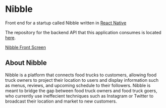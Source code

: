# Nibble
Front end for a startup called Nibble written in [React Native](https://github.com/facebook/react-native)

The repository for the backend API that this application consumes is located [here](https://github.com/cchyung/nibble-backend).

[Nibble Front Screen](/media/front-screen.png)

## About Nibble
Nibble is a platform that connects food trucks to customers, allowing food truck owners to project their location to users and display information such as menus, reviews, and upcoming schedule to their followers. Nibble is meant to bridge the gap between food truck owners and food truck goers, who currently use ineffecient techniques such as Instagram or Twitter to broadcast their location and market to new customers.
